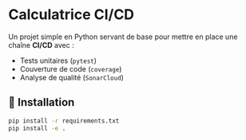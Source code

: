 # Calculatrice CI/CD

Un projet simple en Python servant de base pour mettre en place une chaîne **CI/CD** avec :
- Tests unitaires (`pytest`)
- Couverture de code (`coverage`)
- Analyse de qualité (`SonarCloud`)

## 🚀 Installation
```bash
pip install -r requirements.txt
pip install -e .
